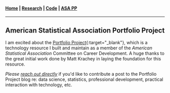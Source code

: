 #### [Home](https://pdwaggoner.github.io) | [Research](/Research.md) | [Code](/Code.md) | [ASA PP](/ASA.md)
___________

## American Statistical Association Portfolio Project

I am excited about the [Portfolio Project](https://ccdportfolio.netlify.app/){:target="_blank"}, which is a technology resource I built and maintain as a member of the *American Statistical Association* Committee on Career Development. A huge thanks to the great initial work done by Matt Krachey in laying the foundation for this resource.

*Please [reach out directly](mailto:philip.waggoner@yougov.com)* if you'd like to contribute a post to the Portfolio Project blog re: data science, statistics, professional development, practical interaction with technology, etc.
